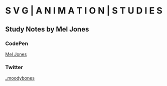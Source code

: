 # S V G | A N I M A T I O N | S T U D I E S

## Study Notes by Mel Jones

### CodePen

[Mel Jones](https://codepen.io/collection/AOzgOR)

### Twitter

[\_moodybones](https://twitter.com/_moodybones)
